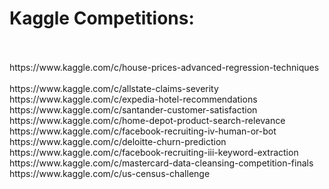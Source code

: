 <h1>Kaggle Competitions:</h1>
<br />
<br />
https://www.kaggle.com/c/house-prices-advanced-regression-techniques<br />
<br />
https://www.kaggle.com/c/allstate-claims-severity<br />
</ br>
https://www.kaggle.com/c/expedia-hotel-recommendations</ br>
</ br>
https://www.kaggle.com/c/santander-customer-satisfaction</ br>
</ br>
https://www.kaggle.com/c/home-depot-product-search-relevance</ br>
</ br>
https://www.kaggle.com/c/facebook-recruiting-iv-human-or-bot</ br>
</ br>
https://www.kaggle.com/c/deloitte-churn-prediction</ br>
</ br>
https://www.kaggle.com/c/facebook-recruiting-iii-keyword-extraction</ br>
</ br>
https://www.kaggle.com/c/mastercard-data-cleansing-competition-finals</ br>
</ br>
https://www.kaggle.com/c/us-census-challenge</ br>
</ br>
